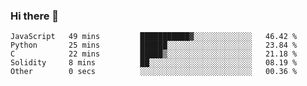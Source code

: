 ### Hi there 👋

<!--START_SECTION:waka-->

```text
JavaScript   49 mins         ███████████▓░░░░░░░░░░░░░   46.42 %
Python       25 mins         ██████░░░░░░░░░░░░░░░░░░░   23.84 %
C            22 mins         █████▒░░░░░░░░░░░░░░░░░░░   21.18 %
Solidity     8 mins          ██░░░░░░░░░░░░░░░░░░░░░░░   08.19 %
Other        0 secs          ░░░░░░░░░░░░░░░░░░░░░░░░░   00.36 %
```

<!--END_SECTION:waka-->
<!--
**Boombag0607/Boombag0607** is a ✨ _special_ ✨ repository because its `README.md` (this file) appears on your GitHub profile.

Here are some ideas to get you started:

- 🔭 I’m currently working on ...
- 🌱 I’m currently learning ...
- 👯 I’m looking to collaborate on ...
- 🤔 I’m looking for help with ...
- 💬 Ask me about ...
- 📫 How to reach me: ...
- 😄 Pronouns: ...
- ⚡ Fun fact: ...
-->
